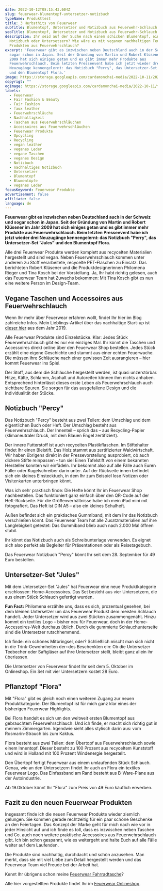 ```yaml
---
date: 2022-10-12T08:15:43.604Z
slug: feuerwear-blumentopf-untersetzer-notizbuch
typeName: Produkttest
title: 3 Herbsthits von Feuerwear
subTitle: Blumentopf, Untersetzer und Notizbuch aus Feuerwehr-Schlauch
seoTitle: Blumentopf, Untersetzer und Notizbuch aus Feuerwehr-Schlauch
description: Ihr seid auf der Suche nach einem schicken Blumentopf, einem
  Notizbuch oder Untersetzern? Wie wäre es mit veganen nachhaltigen Feuerwear
  Produkten aus Feuerwehrschlauch?
excerpt: 'Feuerwear gibt es inzwischen neben Deutschland auch in der Schweiz und
  sogar schon in Japan. Seit der Gründung von Martin und Robert Klüsener im Jahr
  2009 hat sich einiges getan und es gibt immer mehr Produkte aus
  Feuerwehrschlauch. Beim letzten Presseevent habe ich jetzt wieder drei
  Neuzugänge kennengelernt: das Notizbuch "Perry", das Untersetzer-Set "Jules"
  und den Blumentopf Flora.'
image: https://storage.googleapis.com/cardamonchai-media/2022-10-11/2022-10-02-feuerwear0329-jpg-imagine-080808_5e4b41_2048_1536/640.webp
copyrigt: ""
ogImage: https://storage.googleapis.com/cardamonchai-media/2022-10-11/feuerwear-produkte-fb-jpeg-imagine-080808_595250_1200_628/640.webp
labels:
  - Feuerwear
  - Fair Fashion & Beauty
  - Fair Fashion
  - faux leather
  - Feuerwehrschläuche
  - Nachhaltigkeit
  - Taschen aus Feuerwehrschläuchen
  - Accessoires aus Feuerwehrschläuchen
  - Feuerwear Produkte
  - Upcycling
  - Recycling
  - vegan leather
  - veganes Leder
  - vegane Taschen
  - veganes Design
  - Notizbuch
  - nachhaltiges Notizbuch
  - Untersetzer
  - Blumentopf
  - Blumentöpfe
  - veganes Leder
focusKeyword: Feuerwear Produkte
advertisement: false
affiliate: false
language: de
---
```

**Feuerwear gibt es inzwischen neben Deutschland auch in der Schweiz und sogar schon in Japan. Seit der Gründung von Martin und Robert Klüsener im Jahr 2009 hat sich einiges getan und es gibt immer mehr Produkte aus Feuerwehrschlauch. Beim letzten Presseevent habe ich jetzt wieder drei Neuzugänge kennengelernt: das Notizbuch "Perry", das Untersetzer-Set "Jules" und den Blumentopf Flora.**

Alle drei Feuerwear Produkte werden komplett aus recycelten Materialien hergestellt und sind vegan. Neben Feuerwehrschlauch kommen unter anderem zu Stoff verarbeitete, recycelte PET-Flaschen zu Einsatz. Das berichteten Robert Klüsener und die Produktdesignerinnen Philomena Rieger und Tina Kosch bei der Vorstellung. Ja, Ihr habt richtig gelesen, auch das Feuerwear Team hat Zuwachs bekommen: Mit Tina Kosch gibt es nun eine weitere Person im Design-Team.

## Vegane Taschen und Accessoires aus Feuerwehrschlauch

Wenn Ihr mehr über Feuerwear erfahren wollt, findet Ihr hier im Blog zahlreiche Infos. Mein Lieblings-Artikel über das nachhaltige Start-up ist [dieser hier](/2019/02/neue-festivalbegleiter-von-feuerwear/) aus dem Jahr 2019.

Alle Feuerwear Produkte sind Einzelstücke. Klar: Jedes Stück Feuerwehrschlauch gibt es nur ein einziges Mal. Ihr könnt die Taschen und Accessoires direkt online über den Feuerwear Shop bestellen. Jedes Stück erzählt eine eigene Geschichte und stammt aus einer echten Feuerwache. Die müssen ihre Schläuche nach einer gewissen Zeit ausrangieren – hier kommt Feuerwear ins Spiel.

Der Stoff, aus dem die Schläuche hergestellt werden, ist quasi unzerstörbar. Hitze, Kälte, Schlamm, Asphalt und Autoreifen können ihm nichts anhaben. Entsprechend hinterlässt dieses erste Leben als Feuerwehrschlauch auch sichtbare Spuren. Sie sorgen für das ausgefallene Design und die Individualität der Stücke.

<Gallery name="feuerwear-produkte-herbst-2022-1" />

## Notizbuch "Percy"

Das Notizbuch "Percy" besteht aus zwei Teilen: dem Umschlag und dem eigentlichen Buch oder Heft. Der Umschlag besteht aus Feuerwehrschlauch. Der Innenteil – sprich das – aus Recycling-Papier (klimaneutraler Druck, mit dem Blauen Engel zertifiziert).

Der innere Futterstoff ist auch recycelten Plastikflaschen. Im Stiftehalter findet Ihr einen Bleistift. Das Holz stammt aus zertifizierter Waldwirtschaft. Wir haben übrigens direkt in der Pressevorstellung ausprobiert, ob auch dickere Stifte reinpassen – tun sie! Einen Tafelstift von einem bekannten Hersteller konnten wir einfädeln. Ihr bekommt also auf alle Fälle auch Euren Füller oder Kugelschreiber darin unter. Auf der Rückseite innen befindet sich ein kleines Einstecktuch, in dem Ihr zum Beispiel lose Notizen oder Visitenkarten unterbringen könnt.

Was ich sehr praktisch finde: Die Hefte könnt Ihr im Feuerwear Shop nachbestellen. Das funktioniert ganz einfach über den QR-Code auf der Heft-Rückseite. Für die Größenverhältnisse habe ich mein iPad mini mit fotografiert. Das Heft ist DIN A5 – also ein kleines Schulheft. 

Außen befindet sich ein praktisches Gummiband, mit dem Ihr das Notizbuch verschließen könnt. Das Feuerwear Team hat alle Zusatzmaterialien auf ihre Langlebigkeit getestet: Das Gummiband blieb auch nach 2.000 Mal öffnen stabil.

Ihr könnt das Notizbuch auch als Schreibunterlage verwenden. Es eignet sich also perfekt als Begleiter für Präsentationen oder als Reisetagebuch.

Das Feuerwear Notizbuch "Percy" könnt Ihr seit dem 28. September für 49 Euro bestellen.

## Untersetzer-Set "Jules"

Mit dem Untersetzer-Set "Jules" hat Feuerwear eine neue Produktkategorie erschlossen: Home-Accessoires. Das Set besteht aus vier Untersetzern, die aus einem Stück Schlauch gefertigt wurden.

**Fun Fact:** Philomena erzählte uns, dass es sich, prozentual gesehen, bei dem kleinen Untersetzer um das Feuerwear Produkt dem meisten Schlauch handelt. Jeder Untersetzer wird aus zwei Stücken zusammengenäht. Hinzu kommt ein textiles Logo – bisher neu für Feuerwear, doch in der Home-Accessoires-Welt durchaus üblich. Durch die gummierte Schlauchunterseite sind die Untersetzer rutschhemmend.

Ich finde: ein schönes Mitbringsel, oder? Schließlich mischt man sich nicht in die Trink-Gewohnheiten der⋆des Beschenkten ein: Ob die Untersetzer Teebecher oder Saftgläser auf ihre Untersetzer stellt, bleibt ganz allein ihr überlassen.

Die Untersetzer von Feuerwear findet Ihr seit dem 5. Oktober im Onlineshop. Ein Set mit vier Untersetzern kostet 28 Euro.

## Pflanztopf "Flora"

Mit "Flora" gibt es gleich noch einen weiteren Zugang zur neuen Produktkategorie. Der Blumentopf ist für mich ganz klar eines der bisherigen Feuerwear Highlights.

Bei Flora handelt es sich um den weltweit ersten Blumentopf aus gebrauchtem Feuerwehrschlauch. Und ich finde, er macht sich richtig gut in meinem Zimmergarten. Irgendwie sieht alles stylisch darin aus: vom Rosmarin-Strauch bis zum Kaktus.

Flora besteht aus zwei Teilen: dem Übertopf aus Feuerwehrschlauch sowie einem Innentopf. Dieser besteht zu 100 Prozent aus recyceltem Kunststoff und wird in Holland mit 100 Prozent Windenergie hergestellt.

Den Übertopf fertigt Feuerwear aus einem umlaufenden Stück Schlauch. Genau, wie an den Untersetzern findet Ihr auch an Flora ein textiles Feuerwear Logo. Das Einfassband am Rand besteht aus B-Ware-Plane aus der Autoindustrie.

Ab 19.Oktober könnt Ihr "Flora" zum Preis von 49 Euro käuflich erwerben.

## Fazit zu den neuen Feuerwear Produkten

Insgesamt finde ich die neuen Feuerwear Produkte wieder ziemlich gelungen. Sie kommen gerade rechtzeitig für ein paar schöne Geschenke an den Feiertagen. Das Konzept der Marke geht für mich nach wie vor in jeder Hinsicht auf und ich finde es toll, dass es inzwischen neben Taschen und Co. auch noch weitere praktische Accessoires aus Feuerwehrschlauch gibt. Ich bin schon gespannt, wie es weitergeht und halte Euch auf alle Fälle weiter auf dem Laufenden.

Die Produkte sind nachhaltig, durchdacht und schön anzusehen. Man merkt, dass sie mit viel Liebe zum Detail hergestellt werden und das Feuerwear Team viel Freude bei der Arbeit hat.

Kennt Ihr übrigens schon meine [Feuerwear Fahrradtasche](/2022/04/vegane-nachhaltige-fahrradtaschen-feuerwear/)?

Alle hier vorgestellten Produkte findet Ihr im [Feuerwear Onlineshop](https://www.feuerwear.de/).

<Gallery name="feuerwear-produkte-herbst-2022-2" />